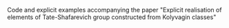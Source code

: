 Code and explicit examples accompanying the paper "Explicit realisation of elements of Tate-Shafarevich group constructed from Kolyvagin classes"
